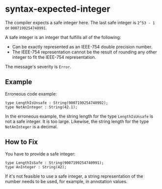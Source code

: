 # syntax-expected-integer

The compiler expects a safe integer here.
The last safe integer is `2^53 - 1` or `9007199254740991`.

A safe integer is an integer that fulfills all of the following:

- Can be exactly represented as an IEEE-754 double precision number.
- The IEEE-754 representation cannot be the result of rounding any
  other integer to fit the IEEE-754 representation.

The message's severity is `Error`.

## Example

Erroneous code example:

<!-- cds-mode: ignore -->
```cds
type LengthIsUnsafe : String(9007199254740992);
type NotAnInteger : String(42.1);
```

In the erroneous example, the string length for the type `LengthIsUnsafe` is
not a safe integer. It is too large.
Likewise, the string length for the type `NotAnInteger` is a decimal.

## How to Fix

You have to provide a safe integer:

```cds
type LengthIsSafe : String(9007199254740991);
type AnInteger : String(42);
```

If it's not feasible to use a safe integer, a string representation of the
number needs to be used, for example, in annotation values.
